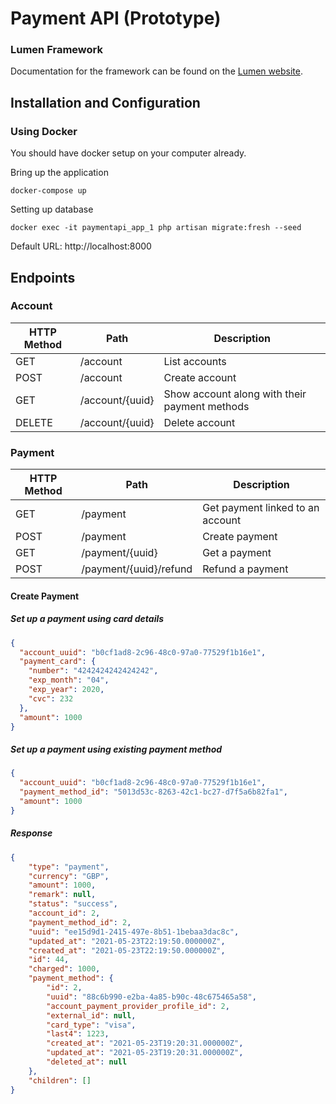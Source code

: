# Payment API (Prototype)

### Lumen Framework

Documentation for the framework can be found on the [Lumen website](https://lumen.laravel.com/docs).

## Installation and Configuration
### Using Docker
You should have docker setup on your computer already.

Bring up the application
```shell
docker-compose up
```
Setting up database
```shell
docker exec -it paymentapi_app_1 php artisan migrate:fresh --seed
```

Default URL: http://localhost:8000

## Endpoints

### Account

| HTTP Method  | Path                | Description                  |
|--------|----------------------------|------------------------------|
| GET    | /account                   | List accounts               |
| POST   | /account                   | Create account               |
| GET    | /account/{uuid}            | Show account along with their payment methods                |
| DELETE | /account/{uuid}            | Delete account          |

### Payment

| HTTP Method  | Path                | Description                  |
|--------|----------------------------|------------------------------|
| GET    | /payment                   | Get payment linked to an account|
| POST   | /payment                   | Create payment             |
| GET    | /payment/{uuid}            | Get a payment               |
| POST    | /payment/{uuid}/refund     | Refund a payment             |

#### Create Payment

##### Set up a payment using card details

```json
{
  "account_uuid": "b0cf1ad8-2c96-48c0-97a0-77529f1b16e1",
  "payment_card": {
    "number": "4242424242424242",
    "exp_month": "04",
    "exp_year": 2020,
    "cvc": 232
  },
  "amount": 1000
}
```

##### Set up a payment using existing payment method

```json
{
  "account_uuid": "b0cf1ad8-2c96-48c0-97a0-77529f1b16e1",
  "payment_method_id": "5013d53c-8263-42c1-bc27-d7f5a6b82fa1",
  "amount": 1000
}
```

##### Response
```json
{
    "type": "payment",
    "currency": "GBP",
    "amount": 1000,
    "remark": null,
    "status": "success",
    "account_id": 2,
    "payment_method_id": 2,
    "uuid": "ee15d9d1-2415-497e-8b51-1bebaa3dac8c",
    "updated_at": "2021-05-23T22:19:50.000000Z",
    "created_at": "2021-05-23T22:19:50.000000Z",
    "id": 44,
    "charged": 1000,
    "payment_method": {
        "id": 2,
        "uuid": "88c6b990-e2ba-4a85-b90c-48c675465a58",
        "account_payment_provider_profile_id": 2,
        "external_id": null,
        "card_type": "visa",
        "last4": 1223,
        "created_at": "2021-05-23T19:20:31.000000Z",
        "updated_at": "2021-05-23T19:20:31.000000Z",
        "deleted_at": null
    },
    "children": []
}
```
